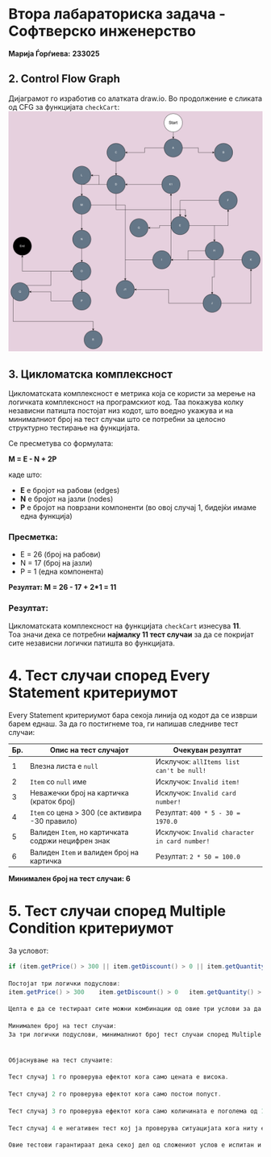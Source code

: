 # Втора лабараториска задача - Софтверско инженерство

**Марија Ѓорѓиева:** 
**233025** 

## 2. Control Flow Graph

Дијаграмот го изработив со алатката draw.io. 
Во продолжение е сликата од CFG за функцијата `checkCart`:
![img.png](img.png)

## 3. Цикломатска комплексност

Цикломатската комплексност е метрика која се користи за мерење на логичката комплексност на програмскиот код. Таа покажува колку независни патишта постојат низ кодот, што воедно укажува и на минималниот број на тест случаи што се потребни за целосно структурно тестирање на функцијата.

Се пресметува со формулата:

**M = E - N + 2P**

каде што:
- **E** е бројот на рабови (edges)
- **N** е бројот на јазли (nodes)
- **P** е бројот на поврзани компоненти (во овој случај 1, бидејќи имаме една функција)

### Пресметка:

- E = 26 (број на рабови)
- N = 17 (број на јазли)
- P = 1 (една компонента)

**Резултат: M = 26 - 17 + 2*1 = 11**

### Резултат:

Цикломатската комплексност на функцијата `checkCart` изнесува **11**.  
Тоа значи дека се потребни **најмалку 11 тест случаи** за да се покријат сите независни логички патишта во функцијата.

# 4. Тест случаи според Every Statement критериумот

Every Statement критериумот бара секоја линија од кодот да се изврши барем еднаш. За да го постигнеме тоа, ги напишав следниве тест случаи:

| Бр. | Опис на тест случајот                               | Очекуван резултат                              |
|-----|----------------------------------------------------|------------------------------------------------|
| 1   | Влезна листа е `null`                              | Исклучок: `allItems list can't be null!`       |
| 2   | `Item` со `null` име                               | Исклучок: `Invalid item!`                      |
| 3   | Неважечки број на картичка (краток број)           | Исклучок: `Invalid card number!`               |
| 4   | `Item` со цена > 300 (се активира -30 правило)     | Резултат: `400 * 5 - 30 = 1970.0`              |
| 5   | Валиден `Item`, но картичката содржи нецифрен знак | Исклучок: `Invalid character in card number!`  |
| 6   | Валиден `Item` и валиден број на картичка          | Резултат: `2 * 50 = 100.0`                     |

**Минимален број на тест случаи: 6**


# 5. Тест случаи според Multiple Condition критериумот

За условот:

```java
if (item.getPrice() > 300 || item.getDiscount() > 0 || item.getQuantity() > 10)

Постојат три логички подуслови:
item.getPrice() > 300    item.getDiscount() > 0   item.getQuantity() > 10

Целта е да се тестираат сите можни комбинации од овие три услови за да се постигне Multiple Condition Coverage.

Минимален број на тест случаи:
За три логички подуслови, минималниот број тест случаи според Multiple Condition Coverage е 4. Со овие тест случаи ги опфативме сите можни комбинации што влијаат на исходот од условот.


Објаснување на тест случаите:

Тест случај 1 го проверува ефектот кога само цената е висока.

Тест случај 2 го проверува ефектот кога само постои попуст.

Тест случај 3 го проверува ефектот кога само количината е поголема од 10.

Тест случај 4 е негативен тест кој ја проверува ситуацијата кога ниту еден од условите не е исполнет и затоа не треба да се одземаат 30 од сумата.

Овие тестови гарантираат дека секој дел од сложениот услов е испитан и дека кодот реагира правилно во сите можни варијации.

